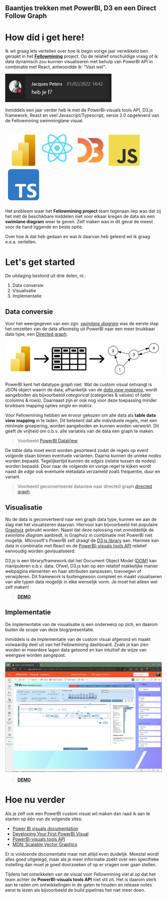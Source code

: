 Baantjes trekken met PowerBI, D3 en een Direct Follow Graph
-----------------------------------------------------------

# How did i get here!
Ik wil graag iets vertellen over hoe ik begin vorige jaar verwikkeld ben geraakt in het [**Fellowmining**](https://www.fellowmindcompany.com/nl-nl/oplossingen/data-en-ai/fellowmining/) project. Op de relatief onschuldige vraag of ik data dynamisch zou kunnen visualiseren met behulp van PowerBI API in combinatie met React, antwoordde ik: "Vast wel". 

![hebjeff](./assets/20220201_heb_je_f.png)

Inmiddels een jaar verder heb ik met de PowerBI-visuals tools API, D3.js framework, React en veel Javascript/Typescript, versie 2.0 opgeleverd van de Fellowmining swimminglane visual.

<div style="padding: 5px"><img style="margin: 4px" src="./assets/900px-New_Power_BI_Logo.svg.png" width="100px" /><img  style="margin: 4px" src="./assets/react.svg" width="100px" /><img  style="margin: 4px" src="./assets/d3.svg" width="100px" /><img  style="margin: 4px" src="./assets/JavaScript-logo.png" width="100px" /><img  style="margin: 4px" src="./assets/Typescript_logo_2020.png" width="100px" /></div>

Het probleem waar het **Fellowmining project** team tegenaan liep was dat zij het met de beschikbare middelen niet voor elkaar kregen de data als een **swimlane diagram** weer te geven. Zelf maken was in dit geval de meest voor de hand liggende en beste optie.

Over hoe ik dat heb gedaan en wat ik daarvan heb geleerd wil ik graag e.e.a. vertellen.


# Let's get started
De uitdaging bestond uit drie delen, nl.: 

1. Data conversie
2. Visualisatie
3. Implementatie 

## Data conversie
Voor het weergegeven van een zgn. [_swimlane diagram_](https://en.wikipedia.org/wiki/Swimlane) was de eerste stap het omzetten van de data afkomstig uit PowerBI naar een meer bruikbaar data type, een [Directed graph](https://en.wikipedia.org/wiki/Directed_graph).

<!-- <div style="background: white; padding: 5px"><img src="./assets//table_data.svg" width="150px" /><img src="./assets/right-arrow-48.png" height="100px" width="100px" /><img src="./assets/Directed_graph_no_background.svg" width="200px" /></div> -->

![](./assets/powerbi2graph.png)

PowerBI kent het datatype _graph_ niet. Wat de custom visual ontvangt is JSON object waarin de data, afhankelijk van de [_data view mapping_](https://learn.microsoft.com/en-us/power-bi/developer/visuals/dataview-mappings), wordt aangeboden als bijvoorbeeld _categorical_ (categories & values) of _table_ (columns & rows).  Daarnaast zijn er ook nog voor deze toepassing minder bruikbare mapping opties _single_ en _matrix_.

Voor Fellowmining hebben we ervoor gekozen om alle data als **table data view mapping** in te laden. Dit betekent dat alle individuele regels, met een minimale groepering, worden aangeboden en kunnen worden verwerkt. Dit geeft de vrijheid om o.b.v. alle variaties van de data een graph te maken.

> Voorbeeld [PowerBI DataView](./assets/dataview_ABCPRRSUWKYJ.json)

De _table_ data moet eerst worden gesorteerd zodat de regels op event volgorde staan binnen eventuele varianten. Daarna kunnen de unieke _nodes_ worden bepaald. Tegelijkertijd kunnen de _edges_ (relatie tussen de nodes) worden bepaald. Door naar de volgende en vorige regel te kijken wordt naast de _edge_ ook eventuele metadata verzameld zoals frequentie, duur en variant.

> Voorbeeld geconverteerde dataview naar directed graph [directed graph](./assets/graph_ABCPRRSUWKYJ.json).


## Visualisatie
Nu de data is geconverteerd naar een graph data type, kunnen we aan de slag met het visualiseren daarvan. Hiervoor kan bijvoorbeeld het populaire [Graphviz](https://graphviz.org/) gebruikt worden. Naast dat deze oplossing niet onmiddellijk de _swimlane diagram_ aanbiedt, is Graphviz in combinatie met PowerBI niet mogelijk. Microsoft's PowerBI zelf draagt de [D3.js library](https://d3js.org/) aan. Hiermee kan data in combinatie met React en de [PowerBI-visuals tools API](https://github.com/microsoft/PowerBI-visuals-tools) relatief eenvoudig worden gevisualiseerd. 

D3.js is een library/framework dat het Document Object Model ([DOM](https://en.wikipedia.org/wiki/Document_Object_Model)) kan manipuleren o.b.v. data. Ofwel, D3.js kan op een relatief makkelijke manier webpagina elementen en haar attributen aanpassen, toevoegen of verwijderen. Dit framework is buitengewoon compleet en maakt visualiseren van alle typen data mogelijk in elke wenselijk vorm. Je moet het alleen wel zelf maken!

> [**DEMO**](http://localhost:3000/)


## Implementatie
De implementatie van de visualisatie is een onderwerp op zich, en daarom buiten de scope van deze blog/presentatie.

Inmiddels is de implementatie van de custom visual afgerond en maakt volwaardig deel uit van het Fellowmining dashboard. Zoals je kan zien worden er meerdere lagen data getoond en kan intuïtief de wijze van weergave worden aangepast.

![](./assets/fellowmining_dashboard_20230418.png)

> [**DEMO**](https://app.powerbi.com/groups/20648402-4562-4bbb-9eeb-86be833b4b13/reports/ee772492-914e-4c95-8f0c-0f78074f2656/ReportSection9764169404145b00709c)


# Hoe nu verder
Als je zelf ook een PowerBI custom visual wil maken dan raad ik aan te starten op één van de volgende sites:

* [Power BI visuals documentation](https://learn.microsoft.com/en-us/power-bi/developer/visuals/)
* [Developing Your First PowerBI Visual](https://github.com/PowerBi-Projects/PowerBI-visuals)
* [PowerBI-visuals tools API](https://github.com/microsoft/PowerBI-visuals-tools)
* [MDN: Scalable Vector Graphics](https://developer.mozilla.org/en-US/docs/Web/SVG)

Er is voldoende documentatie maar niet altijd even duidelijk. Meestal wordt alles goed uitgelegd, maar als je meer informatie zoekt over een specifieke instelling dan moet je goed doorzoeken of op er vragen over gaan stellen.

Tijdens het ontwikkelen van de visual voor Fellowmining viel al op dat het team achter de **PowerBI-visuals tools API** niet stil zit. Het is daarom sterk aan te raden om ontwikkelingen in de gaten te houden en release notes eerst te lezen als bijvoorbeeld de build pipelines het niet meer doen. 

